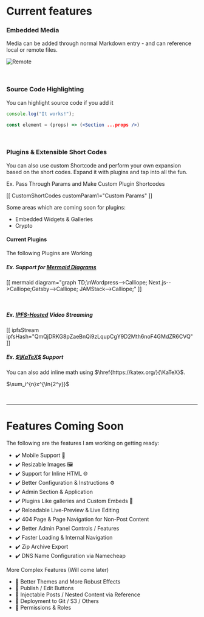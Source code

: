 # Current features

### Embedded Media

Media can be added through normal Markdown entry - and can reference local or remote files.

![Remote](https://pa1.narvii.com/6494/8026f94d8d5e388c6a971b70ac606123e53dea22_hq.gif)

<br/>

### Source Code Highlighting

You can highlight source code if you add it

 ~~~js
console.log("It works!");
 ~~~

 ~~~jsx
const element = (props) => (<Section ...props />)
 ~~~

<br/>

### Plugins & Extensible Short Codes

You can also use custom Shortcode and perform your own expansion based on the short codes. Expand it with plugins and tap into all the fun.

Ex. Pass Through Params and Make Custom Plugin Shortcodes

[[ CustomShortCodes customParam1="Custom Params" ]]

Some areas which are coming soon for plugins:

- Embedded Widgets & Galleries
- Crypto

#### Current Plugins

The following Plugins are Working


##### Ex. Support for [Mermaid Diagrams](https://mermaid-js.github.io)
[[ mermaid diagram="graph TD;\nWordpress-->Calliope; Next.js-->Calliope;Gatsby-->Calliope; JAMStack-->Calliope;" ]]

<br/>


##### Ex. [IPFS-Hosted](https://ipfs.io) Video Streaming

[[ ipfsStream ipfsHash="QmQjDRKG8pZaeBnQi9zLqupCgY9D2Mth6noF4GMdZR6CVQ" ]]



##### Ex. [$\KaTeX$](https://katex.org) Support

You can also add inline math using $\href{https://katex.org/}{\KaTeX}$.

$\sum_i^{n}x^{\ln{2^y}}$

<br/>

---

# Features Coming Soon

The following are the features I am working on getting ready:

- ✔️ Mobile Support 📱
- ✔️ Resizable Images 🖼️
- ✔️ Support for Inline HTML 🌐
- ✔️ Better Configuration & Instructions :gear:
- ✔️ Admin Section & Application
- ✔️ Plugins Like galleries and Custom Embeds 🔌
- ✔️ Reloadable Live-Preview & Live Editing
- ✔️ 404 Page & Page Navigation for Non-Post Content
- ✔️ Better Admin Panel Controls / Features
- ✔️ Faster Loading & Internal Navigation
- ✔️ Zip Archive Export
- ✔️ DNS Name Configuration via Namecheap

More Complex Features (Will come later)
- :construction: Better Themes and More Robust Effects
- :construction: Publish / Edit Buttons
- :construction: Injectable Posts / Nested Content via Reference
- :construction: Deployment to Git / S3 / Others
- :construction: Permissions & Roles
